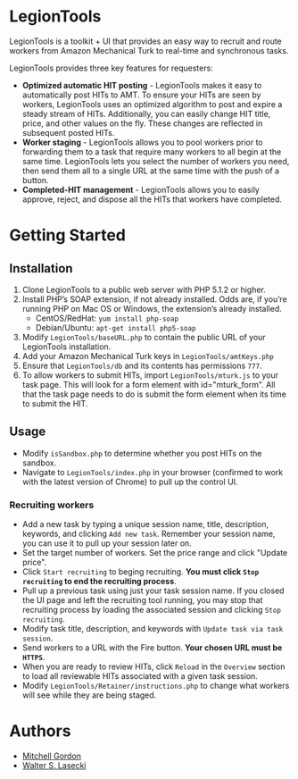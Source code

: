 # LegionTools
LegionTools is a toolkit + UI that provides an easy way to recruit and route workers from Amazon Mechanical Turk to real-time and synchronous tasks.

LegionTools provides three key features for requesters:

* **Optimized automatic HIT posting** - LegionTools makes it easy to automatically post HITs to AMT. To ensure your HITs are seen by workers, LegionTools uses an optimized algorithm to post and expire a steady stream of HITs. Additionally, you can easily change HIT title, price, and other values on the fly. These changes are reflected in subsequent posted HITs.
* **Worker staging** - LegionTools allows you to pool workers prior to forwarding them to a task that require many workers to all begin at the same time. LegionTools lets you select the number of workers you need, then send them all to a single URL at the same time with the push of a button. 
* **Completed-HIT management** - LegionTools allows you to easily approve, reject, and dispose all the HITs that workers have completed.

# Getting Started
## Installation
1. Clone LegionTools to a public web server with PHP 5.1.2 or higher.
2. Install PHP’s SOAP extension, if not already installed. Odds are, if you’re running PHP on Mac OS or Windows, the extension’s already installed.
	* CentOS/RedHat: `yum install php-soap`
	* Debian/Ubuntu: `apt-get install php5-soap`
3. Modify `LegionTools/baseURL.php` to contain the public URL of your LegionTools installation.
4. Add your Amazon Mechanical Turk keys in `LegionTools/amtKeys.php`
5. Ensure that `LegionTools/db` and its contents has permissions `777`.
6. To allow workers to submit HITs, import `LegionTools/mturk.js` to your task page. This will look for a form element with id="mturk_form". All that the task page needs to do is submit the form element when its time to submit the HIT.


## Usage
* Modify `isSandbox.php` to determine whether you post HITs on the sandbox.
* Navigate to `LegionTools/index.php` in your browser (confirmed to work with the latest version of Chrome) to pull up the control UI.

### Recruiting workers
* Add a new task by typing a unique session name, title, description, keywords, and clicking `Add new task`. Remember your session name, you can use it to pull up your session later on.
* Set the target number of workers. Set the price range and click "Update price".
* Click `Start recruiting` to beging recruiting. **You must click `Stop recruiting` to end the recruiting process**.
* Pull up a previous task using just your task session name. If you closed the UI page and left the recruiting tool running, you may stop that recruiting process by loading the associated session and clicking `Stop recruiting`.
* Modify task title, description, and keywords with `Update task via task session`.
* Send workers to a URL with the Fire button. **Your chosen URL must be `HTTPS`**. 
* When you are ready to review HITs, click `Reload` in the `Overview` section to load all reviewable HITs associated with a given task session.
* Modify `LegionTools/Retainer/instructions.php` to change what workers will see while they are being staged.

# Authors
* [Mitchell Gordon](http://mgordon.me/ "Mitchell Gordon")
* [Walter S. Lasecki](http://wslasecki.com/ "Walter S. Lasecki")
